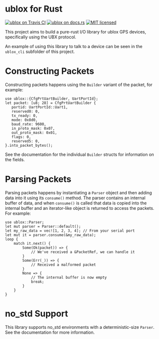 ublox for Rust
==============

[![ublox on Travis CI][travis-image]][travis]
[![ublox on docs.rs][docs-badge]][docs-url]
[![MIT licensed][mit-badge]][mit-url]

[travis-image]: https://api.travis-ci.com/lkolbly/ublox.svg?branch=master
[travis]: https://travis-ci.com/lkolbly/ublox
[docs-badge]: https://docs.rs/ublox/badge.svg
[docs-url]: https://docs.rs/ublox
[mit-badge]: https://img.shields.io/badge/license-MIT-blue.svg
[mit-url]: https://github.com/lkolbly/ublox/blob/master/LICENSE

This project aims to build a pure-rust I/O library for ublox GPS devices, specifically using the UBX protocol.

An example of using this library to talk to a device can be seen in the `ublox_cli` subfolder of this project.

Constructing Packets
====================

Constructing packets happens using the `Builder` variant of the packet, for example:
```
use ublox::{CfgPrtUartBuilder, UartPortId};
let packet: [u8; 28] = CfgPrtUartBuilder {
   portid: UartPortId::Uart1,
   reserved0: 0,
   tx_ready: 0,
   mode: 0x8d0,
   baud_rate: 9600,
   in_proto_mask: 0x07,
   out_proto_mask: 0x01,
   flags: 0,
   reserved5: 0,
}.into_packet_bytes();
```
See the documentation for the individual `Builder` structs for information on the fields.

Parsing Packets
===============

Parsing packets happens by instantiating a `Parser` object and then adding data into it using its `consume()` method. The parser contains an internal buffer of data, and when `consume()` is called that data is copied into the internal buffer and an iterator-like object is returned to access the packets. For example:
```
use ublox::Parser;
let mut parser = Parser::default();
let my_raw_data = vec![1, 2, 3, 4]; // From your serial port
let mut it = parser.consume(&my_raw_data);
loop {
    match it.next() {
        Some(Ok(packet)) => {
            // We've received a &PacketRef, we can handle it
        }
        Some(Err(_)) => {
            // Received a malformed packet
        }
        None => {
            // The internal buffer is now empty
            break;
        }
    }
}
```

no_std Support
==============

This library supports no_std environments with a deterministic-size `Parser`. See the documentation for more information.
